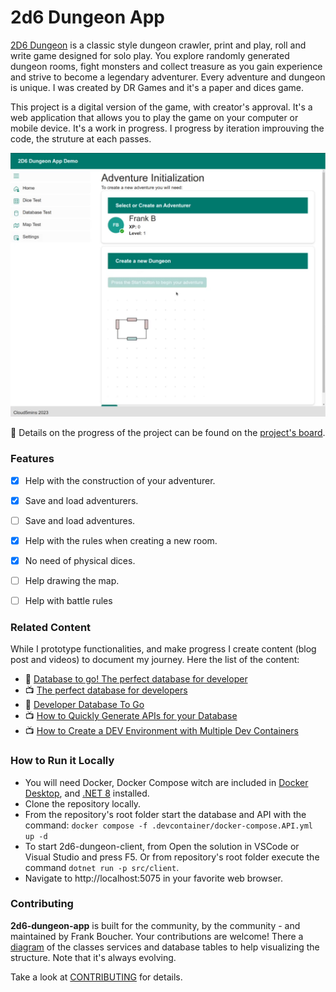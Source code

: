 # 2d6 Dungeon App

[2D6 Dungeon](https://drgames.co.uk/2d6-dungeon-a-classic-dungeon-crawler-solo-player-game/) is a classic style dungeon crawler, print and play, roll and write game designed for solo play. You explore randomly generated dungeon rooms, fight monsters and collect treasure as you gain experience and strive to become a legendary adventurer. Every adventure and dungeon is unique. I was created by DR Games and it's a paper and dices game.

This project is a digital version of the game, with creator's approval. It's a web application that allows you to play the game on your computer or mobile device. It's a work in progress. I progress by iteration improuving the code, the struture at each passes.

![Adventure Initialization](medias/adventure_init.png)

📅 Details on the progress of the project can be found on the [project's board](https://github.com/users/FBoucher/projects/13).

### Features

- [X] Help with the construction of your adventurer.
- [X] Save and load adventurers.
- [ ] Save and load adventures.
- [X] Help with the rules when creating a new room.
- [X] No need of physical dices.
- [ ] Help drawing the map.
- [ ] Help with battle rules  


### Related Content

While I prototype functionalities, and make progress I create content (blog post and videos) to document my journey. Here the list of the content:

- 📄 [Database to go! The perfect database for developer](https://www.frankysnotes.com/2023/11/database-to-go-perfect-database-for.html)
- 📺 [The perfect database for developers](https://www.youtube.com/watch?v=Y114CBEnPEU)
- 🤳 [Developer Database To Go](https://www.youtube.com/watch?v=1zXFNXxZAZE)
- 📺 [How to Quickly Generate APIs for your Database](https://www.youtube.com/watch?v=-d5PJqEdtyU)
- 📺 [How to Create a DEV Environment with Multiple Dev Containers](https://www.youtube.com/watch?v=sf3Ai4271nA)
 

### How to Run it Locally

- You will need Docker, Docker Compose witch are included in [Docker Desktop](https://docs.docker.com/desktop/), and [.NET 8](https://dotnet.microsoft.com/en-us/download) installed.
- Clone the repository locally.
- From the repository's root folder start the database and API with the command: `docker compose -f .devcontainer/docker-compose.API.yml up -d` 
- To start 2d6-dungeon-client, from Open the solution in VSCode or Visual Studio and press F5. Or from repository's root folder execute the command `dotnet run -p src/client`.
- Navigate to http://localhost:5075 in your favorite web browser.


### Contributing

**2d6-dungeon-app** is built for the community, by the community - and maintained by Frank Boucher. Your contributions are welcome! There a [diagram](medias/2d6-Dungeon-app_v0-1.png) of the classes services and database tables to help visualizing the structure. Note that it's always evolving.

Take a look at [CONTRIBUTING](/CONTRIBUTING.md) for details.
